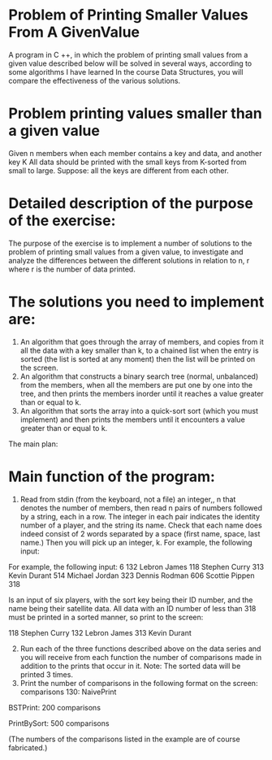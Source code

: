 # Problem of Printing Smaller Values From A GivenValue
A program in C ++, in which the problem of printing small values from a given value described below will be solved in several ways, according to some algorithms I have learned In the course Data Structures, you will compare the effectiveness of the various solutions.

# Problem printing values smaller than a given value
Given n members when each member contains a key and data, and another key K
All data should be printed with the small keys from K-sorted from small to large.
Suppose: all the keys are different from each other.

# Detailed description of the purpose of the exercise:
The purpose of the exercise is to implement a number of solutions to the problem of printing small values from a given value, to investigate and analyze the differences between the different solutions in relation to n, r where r is the number of data printed.

# The solutions you need to implement are:
1. An algorithm that goes through the array of members, and copies from it all the data with a key smaller than k, to a chained list when the entry is sorted (the list is sorted at any moment) then the list will be printed on the screen.
2. An algorithm that constructs a binary search tree (normal, unbalanced) from the members, when all the members are put one by one into the tree, and then prints the members inorder until it reaches a value greater than or equal to k.
3. An algorithm that sorts the array into a quick-sort sort (which you must implement) and then prints the members until it encounters a value greater than or equal to k.

The main plan:

# Main function of the program:

1. Read from stdin (from the keyboard, not a file) an integer,, n that denotes the number of members, then read n pairs of numbers followed by a string, each in a row. The integer in each pair indicates the identity number of a player, and the string its name. Check that each name does indeed consist of 2 words separated by a space (first name, space, last name.) Then you will pick up an integer, k.
For example, the following input:

For example, the following input:
6
132 Lebron James
118 Stephen Curry
313 Kevin Durant
514 Michael Jordan
323 Dennis Rodman
606 Scottie Pippen
318

Is an input of six players, with the sort key being their ID number, and the name being their satellite data. All data with an ID number of less than 318 must be printed in a sorted manner, so print to the screen:

118 Stephen Curry
132 Lebron James
313 Kevin Durant

2. Run each of the three functions described above on the data series and you will receive from each function the number of comparisons made in addition to the prints that occur in it.
Note: The sorted data will be printed 3 times.
3. Print the number of comparisons in the following format on the screen:
comparisons 130: NaivePrint

BSTPrint: 200 comparisons

PrintBySort: 500 comparisons

(The numbers of the comparisons listed in the example are of course fabricated.)
